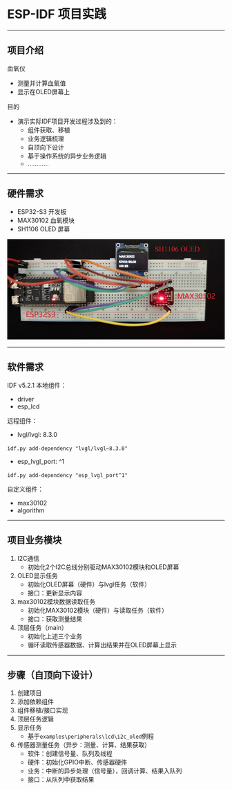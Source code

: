 # ESP-IDF 项目实践

---

## 项目介绍

血氧仪

- 测量并计算血氧值
- 显示在OLED屏幕上

目的

- 演示实际IDF项目开发过程涉及到的：
  - 组件获取、移植
  - 业务逻辑梳理
  - 自顶向下设计
  - 基于操作系统的异步业务逻辑
  - …………

---

## 硬件需求

- ESP32-S3 开发板
- MAX30102 血氧模块
- SH1106 OLED 屏幕

![连线图](./img/oxy_meter.jpg)

---

## 软件需求

IDF v5.2.1 本地组件：

- driver
- esp_lcd

远程组件：

- lvgl/lvgl: 8.3.0

`idf.py add-dependency "lvgl/lvgl~8.3.0"`

- esp_lvgl_port: ^1

`idf.py add-dependency "esp_lvgl_port^1"`

自定义组件：

- max30102
- algorithm

---

## 项目业务模块

1. I2C通信
   - 初始化2个I2C总线分别驱动MAX30102模块和OLED屏幕
2. OLED显示任务
   - 初始化OLED屏幕（硬件）与lvgl任务（软件）
   - 接口：更新显示内容
3. max30102模块数据读取任务
   - 初始化MAX30102模块（硬件）与读取任务（软件）
   - 接口：获取测量结果
4. 顶层任务（main）
   - 初始化上述三个业务
   - 循环读取传感器数据、计算出结果并在OLED屏幕上显示

---

## 步骤（自顶向下设计）

1. 创建项目
2. 添加依赖组件
3. 组件移植/接口实现
4. 顶层任务逻辑
5. 显示任务
   - 基于`examples\peripherals\lcd\i2c_oled`例程
6. 传感器测量任务（异步：测量、计算、结果获取）
   - 软件：创建信号量、队列及线程
   - 硬件：初始化GPIO中断、传感器硬件
   - 业务：中断的异步处理（信号量），回调计算、结果入队列
   - 接口：从队列中获取结果
